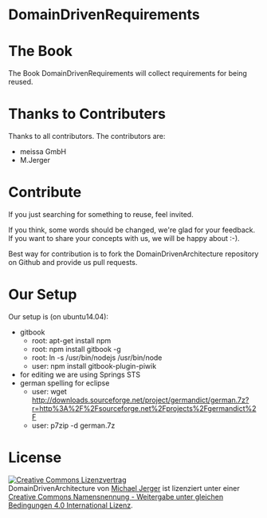 # DomainDrivenRequirements

# The Book
The Book DomainDrivenRequirements will collect requirements for being reused.

# Thanks to Contributers
Thanks to all contributors. The contributors are:
 * meissa GmbH
 * M.Jerger
	
# Contribute
If you just searching for something to reuse, feel invited. 

If you think, some words should be changed, we're glad for your feedback. 
If you want to share your concepts with us, we will be happy about :-).

Best way for contribution is to fork the DomainDrivenArchitecture repository on Github and provide us pull requests.

# Our Setup
Our setup is (on ubuntu14.04):
 * gitbook
     * root: apt-get install npm
     * root: npm install gitbook -g
     * root: ln -s /usr/bin/nodejs /usr/bin/node
     * user: npm install gitbook-plugin-piwik
 * for editing we are using Springs STS
 * german spelling for eclipse
     * user: wget http://downloads.sourceforge.net/project/germandict/german.7z?r=http%3A%2F%2Fsourceforge.net%2Fprojects%2Fgermandict%2F
     * user: p7zip -d german.7z

# License

<a rel="license" href="http://creativecommons.org/licenses/by-sa/4.0/"><img alt="Creative Commons Lizenzvertrag" style="border-width:0" src="https://i.creativecommons.org/l/by-sa/4.0/88x31.png" /></a><br /><span xmlns:dct="http://purl.org/dc/terms/" property="dct:title">DomainDrivenArchitecture</span> von <a xmlns:cc="http://creativecommons.org/ns#" href="http://dda.gitbooks.io/domaindrivenarchitecture/" property="cc:attributionName" rel="cc:attributionURL">Michael Jerger</a> ist lizenziert unter einer <a rel="license" href="http://creativecommons.org/licenses/by-sa/4.0/">Creative Commons Namensnennung - Weitergabe unter gleichen Bedingungen 4.0 International Lizenz</a>.